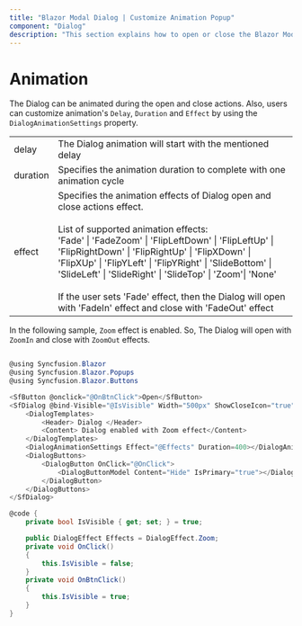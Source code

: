 ```yaml
---
title: "Blazor Modal Dialog | Customize Animation Popup"
component: "Dialog"
description: "This section explains how to open or close the Blazor Modal Dialog component by applying various animation effects by customizing duration and delay."
---
```


# Animation

The Dialog can be animated during the open and close actions. Also, users can
customize animation's `Delay`, `Duration` and `Effect` by using the `DialogAnimationSettings` property.

<!-- markdownlint-disable MD033 -->
<table>
<tr>
<td>
delay</td><td>
The Dialog animation will start with the mentioned delay</td></tr>
<tr>
<td>
duration</td><td>
Specifies the animation duration to complete with one animation cycle</td></tr>
<tr>
<td>
effect</td><td>
Specifies the animation effects of Dialog open and close actions effect.
<br /><br />
List of supported animation effects:
<br />
'Fade' | 'FadeZoom' | 'FlipLeftDown' | 'FlipLeftUp' | 'FlipRightDown' | 'FlipRightUp' | 'FlipXDown' |
'FlipXUp' | 'FlipYLeft' | 'FlipYRight' | 'SlideBottom' | 'SlideLeft' | 'SlideRight' | 'SlideTop' |
'Zoom'| 'None'
<br /><br />
If the user sets 'Fade' effect, then the Dialog will open with 'FadeIn' effect and close with 'FadeOut' effect
</td></tr>
</table>

In the following sample, `Zoom` effect is enabled. So, The Dialog will open with `ZoomIn`
and close with `ZoomOut` effects.

```csharp

@using Syncfusion.Blazor
@using Syncfusion.Blazor.Popups
@using Syncfusion.Blazor.Buttons

<SfButton @onclick="@OnBtnClick">Open</SfButton>
<SfDialog @bind-Visible="@IsVisible" Width="500px" ShowCloseIcon="true">
    <DialogTemplates>
        <Header> Dialog </Header>
        <Content> Dialog enabled with Zoom effect</Content>
    </DialogTemplates>
    <DialogAnimationSettings Effect="@Effects" Duration=400></DialogAnimationSettings>
    <DialogButtons>
        <DialogButton OnClick="@OnClick">
            <DialogButtonModel Content="Hide" IsPrimary="true"></DialogButtonModel>
        </DialogButton>
    </DialogButtons>
</SfDialog>

@code {
    private bool IsVisible { get; set; } = true;

    public DialogEffect Effects = DialogEffect.Zoom;
    private void OnClick()
    {
        this.IsVisible = false;
    }
    private void OnBtnClick()
    {
        this.IsVisible = true;
    }
}

```
